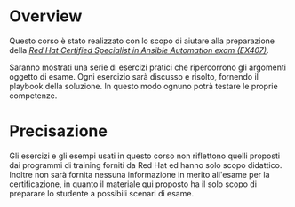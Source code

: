 # Overview

Questo corso è stato realizzato con lo scopo di aiutare alla preparazione della _[Red Hat Certified Specialist in Ansible Automation exam (EX407)](https://www.redhat.com/en/services/training/ex407-red-hat-certified-specialist-in-ansible-automation-exam)_.

Saranno mostrati una serie di esercizi pratici che ripercorrono gli argomenti oggetto di esame. Ogni esercizio sarà discusso e risolto, fornendo il playbook della soluzione. In questo modo ognuno potrà testare le proprie competenze.

# Precisazione

Gli esercizi e gli esempi usati in questo corso non riflettono quelli proposti dai programmi di training forniti da Red Hat ed hanno solo scopo didattico. Inoltre non sarà fornita nessuna informazione in merito all'esame per la certificazione, in quanto il materiale qui proposto ha il solo scopo di preparare lo studente a possibili scenari di esame.
